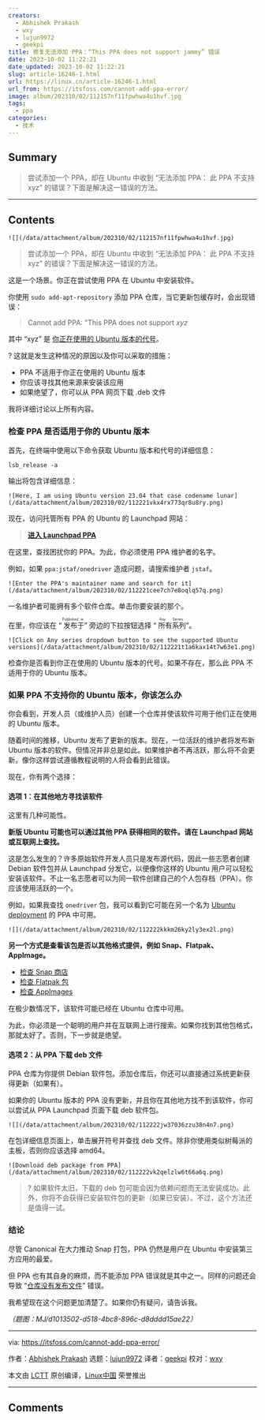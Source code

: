 ```yaml
---
creators:
  - Abhishek Prakash
  - wxy
  - lujun9972
  - geekpi
title: 修复无法添加 PPA：“This PPA does not support jammy” 错误
date: 2023-10-02 11:22:21
date_updated: 2023-10-02 11:22:21
slug: article-16246-1.html
url: https://linux.cn/article-16246-1.html
url_from: https://itsfoss.com/cannot-add-ppa-error/
image: album/202310/02/112157nf11fpwhwa4u1hvf.jpg
tags:
  - ppa
categories:
  - 技术
---
```


## Summary

> 尝试添加一个 PPA，却在 Ubuntu 中收到 “无法添加 PPA： 此 PPA 不支持 xyz” 的错误？下面是解决这一错误的方法。

***

<!-- more -->

## Contents

`![](/data/attachment/album/202310/02/112157nf11fpwhwa4u1hvf.jpg)`

> 
> 尝试添加一个 PPA，却在 Ubuntu 中收到 “无法添加 PPA： 此 PPA 不支持 xyz” 的错误？下面是解决这一错误的方法。
> 
> 
> 

这是一个场景。你正在尝试使用 PPA 在 Ubuntu 中安装软件。

你使用 `sudo add-apt-repository` 添加 PPA 仓库，当它更新包缓存时，会出现错误：

> 
> Cannot add PPA: "This PPA does not support *xyz*
> 
> 
> 

其中 “xyz” 是 [你正在使用的 Ubuntu 版本的代号](https://itsfoss.com/how-to-know-ubuntu-unity-version/)。

? 这就是发生这种情况的原因以及你可以采取的措施：

* PPA 不适用于你正在使用的 Ubuntu 版本
* 你应该寻找其他来源来安装该应用
* 如果绝望了，你可以从 PPA 网页下载 .deb 文件

我将详细讨论以上所有内容。

### 检查 PPA 是否适用于你的 Ubuntu 版本

首先，在终端中使用以下命令获取 Ubuntu 版本和代号的详细信息：

```shell
lsb_release -a
```

输出将包含详细信息：

`![Here, I am using Ubuntu version 23.04 that case codename lunar](/data/attachment/album/202310/02/112221vkx4rx773qr8u8ry.png)`

现在，访问托管所有 PPA 的 Ubuntu 的 Launchpad 网站：

> 
> **[进入 Launchpad PPA](https://launchpad.net/ubuntu/+ppas)**
> 
> 
> 

在这里，查找困扰你的 PPA。为此，你必须使用 PPA 维护者的名字。

例如，如果 `ppa:jstaf/onedriver` 造成问题，请搜索维护者 `jstaf`。

`![Enter the PPA's maintainer name and search for it](/data/attachment/album/202310/02/112221cee7ch7e8oqlq57q.png)`

一名维护者可能拥有多个软件仓库。单击你要安装的那个。

在里，你应该在 “<ruby> 发布于 <rt>  Published in </rt></ruby>” 旁边的下拉按钮选择 “<ruby> 所有系列 <rt>  Any Series </rt></ruby>”。

`![Click on Any series dropdown button to see the supported Ubuntu versions](/data/attachment/album/202310/02/112221t1a6kax14t7w63e1.png)`

检查你是否看到你正在使用的 Ubuntu 版本的代号。如果不存在，那么此 PPA 不适用于你的 Ubuntu 版本。

### 如果 PPA 不支持你的 Ubuntu 版本，你该怎么办

你会看到，开发人员（或维护人员）创建一个仓库并使该软件可用于他们正在使用的 Ubuntu 版本。

随着时间的推移，Ubuntu 发布了更新的版本。现在，一位活跃的维护者将发布新 Ubuntu 版本的软件。但情况并非总是如此。如果维护者不再活跃，那么将不会更新。像你这样尝试遵循教程说明的人将会看到此错误。

现在，你有两个选择：

#### 选项 1：在其他地方寻找该软件

这里有几种可能性。

**新版 Ubuntu 可能也可以通过其他 PPA 获得相同的软件。请在 Launchpad 网站或互联网上查找。**

这是怎么发生的？许多原始软件开发人员只是发布源代码，因此一些志愿者创建 Debian 软件包并从 Launchpad 分发它，以便像你这样的 Ubuntu 用户可以轻松安装该软件。不止一名志愿者可以为同一软件创建自己的个人包存档（PPA）。你应该使用活跃的一个。

例如，如果我查找 `onedriver` 包，我可以看到它可能在另一个名为 [Ubuntu deployment](https://launchpad.net/~remiariro/+archive/ubuntu/misc) 的 PPA 中可用。

`![](/data/attachment/album/202310/02/112222kkkm26ky2ly3ex2l.png)`

**另一个方式是查看该包是否以其他格式提供，例如 Snap、Flatpak、AppImage。**

* [检查 Snap 商店](https://snapcraft.io/store)
* [检查 Flatpak 包](https://flathub.org/)
* [检查 AppImages](https://www.appimagehub.com/)

在极少数情况下，该软件可能已经在 Ubuntu 仓库中可用。

为此，你必须是一个聪明的用户并在互联网上进行搜索。如果你找到其他包格式，那就太好了。否则，下一步就是绝望。

#### 选项 2：从 PPA 下载 deb 文件

PPA 仓库为你提供 Debian 软件包。添加仓库后，你还可以直接通过系统更新获得更新（如果有）。

如果你的 Ubuntu 版本的 PPA 没有更新，并且你在其他地方找不到该软件，你可以尝试从 PPA Launchpad 页面下载 deb 软件包。

`![](/data/attachment/album/202310/02/112222jw37036zzu38n4n7.png)`

在包详细信息页面上，单击展开符号并查找 deb 文件。除非你使用类似树莓派的主板，否则你应该选择 amd64。

`![Download deb package from PPA](/data/attachment/album/202310/02/112222vk2qelzlw6t66a6q.png)`

> 
> ? 如果软件太旧，下载的 deb 包可能会因为依赖问题而无法安装成功。此外，你将不会获得已安装软件包的更新（如果已安装）。不过，这个方法还是值得一试。
> 
> 
> 

### 结论

尽管 Canonical 在大力推动 Snap 打包，PPA 仍然是用户在 Ubuntu 中安装第三方应用的最爱。

但 PPA 也有其自身的麻烦，而不能添加 PPA 错误就是其中之一。同样的问题还会导致 “[仓库没有发布文件](https://itsfoss.com/repository-does-not-have-release-file-error-ubuntu/)” 错误。

我希望现在这个问题更加清楚了。如果你仍有疑问，请告诉我。

*（题图：MJ/d1013502-d518-4bc8-896c-d8dddd15ae22）*

---

via: <https://itsfoss.com/cannot-add-ppa-error/>

作者：[Abhishek Prakash](https://itsfoss.com/author/abhishek/) 选题：[lujun9972](https://github.com/lujun9972) 译者：[geekpi](https://github.com/geekpi) 校对：[wxy](https://github.com/wxy)

本文由 [LCTT](https://github.com/LCTT/TranslateProject) 原创编译，[Linux中国](https://linux.cn/) 荣誉推出

***

## Comments
